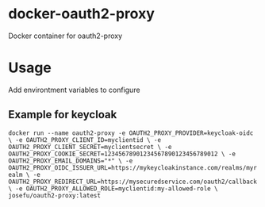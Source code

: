 # docker-oauth2-proxy
Docker container for oauth2-proxy

# Usage
Add environtment variables to configure

## Example for keycloak
``
docker run --name oauth2-proxy -e OAUTH2_PROXY_PROVIDER=keycloak-oidc \
	-e OAUTH2_PROXY_CLIENT_ID=myclientid \
	-e OAUTH2_PROXY_CLIENT_SECRET=myclientsecret \
	-e OAUTH2_PROXY_COOKIE_SECRET=12345678901234567890123456789012 \
	-e OAUTH2_PROXY_EMAIL_DOMAINS="*" \
	-e OAUTH2_PROXY_OIDC_ISSUER_URL=https://mykeycloakinstance.com/realms/myrealm \
	-e OAUTH2_PROXY_REDIRECT_URL=https://mysecuredservice.com/oauth2/callback \
	-e OAUTH2_PROXY_ALLOWED_ROLE=myclientid:my-allowed-role \
	josefu/oauth2-proxy:latest
``

